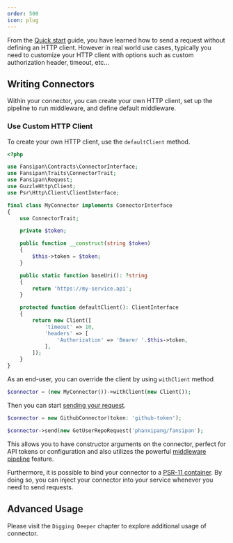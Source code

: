 ```yaml
---
order: 500
icon: plug
---
```


From the [Quick start](../getting-started/quickstart.md#creating-request) guide, you have learned how to send a request without defining an HTTP client. However in real world use cases, typically you need to customize your HTTP client with options such as custom authorization header, timeout, etc...

## Writing Connectors

Within your connector, you can create your own HTTP client, set up the pipeline to run middleware, and define default middleware.

### Use Custom HTTP Client

To create your own HTTP client, use the `defaultClient` method.

```php
<?php

use Fansipan\Contracts\ConnectorInterface;
use Fansipan\Traits\ConnectorTrait;
use Fansipan\Request;
use GuzzleHttp\Client;
use Psr\Http\Client\ClientInterface;

final class MyConnector implements ConnectorInterface
{
    use ConnectorTrait;

    private $token;

    public function __construct(string $token)
    {
        $this->token = $token;
    }

    public static function baseUri(): ?string
    {
        return 'https://my-service.api';
    }

    protected function defaultClient(): ClientInterface
    {
        return new Client([
            'timeout' => 10,
            'headers' => [
                'Authorization' => 'Bearer '.$this->token,
            ],
        ]);
    }
}
```

As an end-user, you can override the client by using `withClient` method

```php
$connector = (new MyConnector())->withClient(new Client());
```

Then you can start [sending your request](requests.md#making-requests).

```php
$connector = new GithubConnector(token: 'github-token');

$connector->send(new GetUserRepoRequest('phanxipang/fansipan');
```

This allows you to have constructor arguments on the connector, perfect for API tokens or configuration and also utilizes the powerful [middleware pipeline](../advanced/middleware.md) feature.

Furthermore, it is possible to bind your connector to a [PSR-11 container](https://www.php-fig.org/psr/psr-11/). By doing so, you can inject your connector into your service whenever you need to send requests.

## Advanced Usage

Please visit the `Digging Deeper` chapter to explore additional usage of connector.
